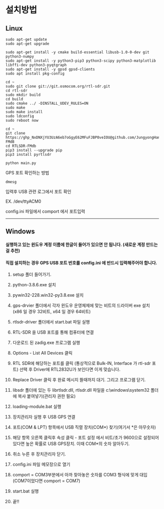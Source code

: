 # 설치방법
## Linux


    sudo apt-get update
    sudo apt-get upgrade

    sudo apt-get install -y cmake build-essential libusb-1.0-0-dev git python3-numpy
    sudo apt-get install -y python3-pip3 python3-scipy python3-matplotlib libffi-dev python3-pyqtgraph
    sudo apt-get install -y gpsd gpsd-clients
    sudo apt install pkg-config

    cd ~
    sudo git clone git://git.osmocom.org/rtl-sdr.git
    cd rtl-sdr
    sudo mkdir build
    cd build
    sudo cmake ../ -DINSTALL_UDEV_RULES=ON
    sudo make
    sudo make install
    sudo ldconfig
    sudo reboot now

    cd ~
    git clone https://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@github.com/JungyongHan/RTLSDR-FMdB
    cd RTLSDR-FMdb
    pip3 install --upgrade pip
    pip3 install pyrtlsdr

    python main.py

    

GPS 포트 확인하는 방법

    dmesg

입력후 USB 관련 로그에서 포트 확인

EX. /dev/ttyACM0

config.ini 파일에서 comport 에서 포트입력



---

## Windows

#### 실행하고 있는 윈도우 계정 이름에 한글이 들어가 있으면 안 됩니다. (새로운 계정 만드는 걸 추천)
#### 직접 설치하는 경우 GPS USB 포트 번호를 config.ini 에 반드시 입력해주어야 합니다.

1. setup 폴더 들어가기.

2. python-3.8.6.exe 설치

3. pywin32-228.win32-py3.8.exe 설치

4. gps-drvier 폴더에서 각자 윈도우 운영체제에 맞는 비트의 드라이버 exe 설치(x86 일 경우 32비트, x64 일 경우 64비트)

5. rtlsdr-driver 폴더에서 start.bat 파일 실행

6. RTL-SDR 을 USB 포트를 통해 컴퓨터에 연결

7. 다운로드 된 zadig.exe 프로그램 실행

8. Options - List All Devices 클릭

9. RTL SDR에 해당하는 포트를 클릭 (통상적으로 Bulk-IN, Interface 가 rtl-sdr 포트) 선택 후 Driver에 RTL2832U가 보인다면 이게 맞습니다.

10. Replace Driver 클릭 후 완료 메시지 뜰때까지 대기. 그리고 프로그램 닫기.

11. libsdr 폴더에 있는 두 librtlsdr.dll, rtlsdr.dll 파일을 c:\windows\system32 폴더에 복사 붙여넣기(관리자 권한 필요)

12. loading-module.bat 실행

13. 장치관리자 실행 후 USB GPS 연결

14. 포트(COM & LPT) 항목에서 USB 직렬 장치(COM*) 찾기(여기서 *은 아무숫자)

15. 해당 항목 오른쪽 클릭후 속성 클릭 - 포트 설정 에서 비트/초가 9600으로 설정되어있다면 높은 확률로 USB GPS장치. 이때 COM*의 숫자 알아두기.

16. 취소 누른 후 장치관리자 닫기.  

17. config.ini 파일 메모장으로 열기

18. comport = COM3부분에서 아까 찾아놓은 숫자를 COM3 형식에 맞게 대입 (COM7이었다면 comport = COM7)

19. start.bat 실행

20. 끝!!
   
